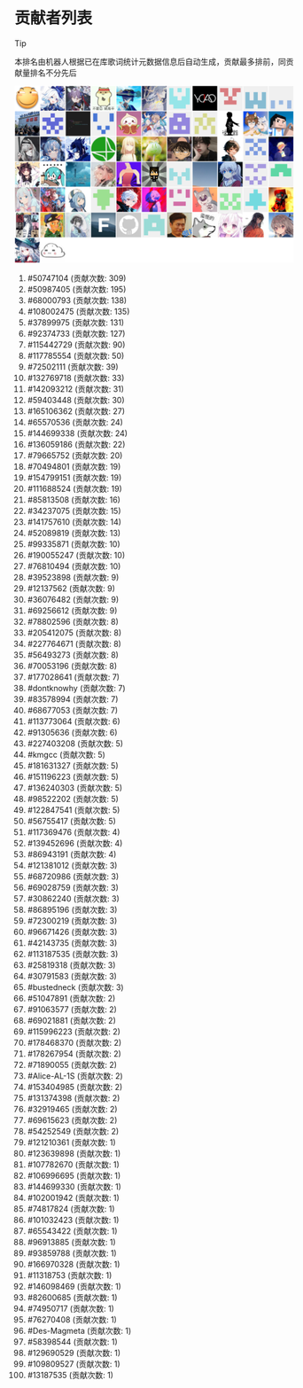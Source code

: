 # 贡献者列表

> [!TIP]
> 本排名由机器人根据已在库歌词统计元数据信息后自动生成，贡献最多排前，同贡献量排名不分先后

![贡献者头像画廊](./CONTRIBUTORS.svg)

1. #50747104 (贡献次数: 309)
2. #50987405 (贡献次数: 195)
3. #68000793 (贡献次数: 138)
4. #108002475 (贡献次数: 135)
5. #37899975 (贡献次数: 131)
6. #92374733 (贡献次数: 127)
7. #115442729 (贡献次数: 90)
8. #117785554 (贡献次数: 50)
9. #72502111 (贡献次数: 39)
10. #132769718 (贡献次数: 33)
11. #142093212 (贡献次数: 31)
12. #59403448 (贡献次数: 30)
13. #165106362 (贡献次数: 27)
14. #65570536 (贡献次数: 24)
15. #144699338 (贡献次数: 24)
16. #136059186 (贡献次数: 22)
17. #79665752 (贡献次数: 20)
18. #70494801 (贡献次数: 19)
19. #154799151 (贡献次数: 19)
20. #111688524 (贡献次数: 19)
21. #85813508 (贡献次数: 16)
22. #34237075 (贡献次数: 15)
23. #141757610 (贡献次数: 14)
24. #52089819 (贡献次数: 13)
25. #99335871 (贡献次数: 10)
26. #190055247 (贡献次数: 10)
27. #76810494 (贡献次数: 10)
28. #39523898 (贡献次数: 9)
29. #12137562 (贡献次数: 9)
30. #36076482 (贡献次数: 9)
31. #69256612 (贡献次数: 9)
32. #78802596 (贡献次数: 8)
33. #205412075 (贡献次数: 8)
34. #227764671 (贡献次数: 8)
35. #56493273 (贡献次数: 8)
36. #70053196 (贡献次数: 8)
37. #177028641 (贡献次数: 7)
38. #dontknowhy (贡献次数: 7)
39. #83578994 (贡献次数: 7)
40. #68677053 (贡献次数: 7)
41. #113773064 (贡献次数: 6)
42. #91305636 (贡献次数: 6)
43. #227403208 (贡献次数: 5)
44. #kmgcc (贡献次数: 5)
45. #181631327 (贡献次数: 5)
46. #151196223 (贡献次数: 5)
47. #136240303 (贡献次数: 5)
48. #98522202 (贡献次数: 5)
49. #122847541 (贡献次数: 5)
50. #56755417 (贡献次数: 5)
51. #117369476 (贡献次数: 4)
52. #139452696 (贡献次数: 4)
53. #86943191 (贡献次数: 4)
54. #121381012 (贡献次数: 3)
55. #68720986 (贡献次数: 3)
56. #69028759 (贡献次数: 3)
57. #30862240 (贡献次数: 3)
58. #86895196 (贡献次数: 3)
59. #72300219 (贡献次数: 3)
60. #96671426 (贡献次数: 3)
61. #42143735 (贡献次数: 3)
62. #113187535 (贡献次数: 3)
63. #25819318 (贡献次数: 3)
64. #30791583 (贡献次数: 3)
65. #bustedneck (贡献次数: 3)
66. #51047891 (贡献次数: 2)
67. #91063577 (贡献次数: 2)
68. #69021881 (贡献次数: 2)
69. #115996223 (贡献次数: 2)
70. #178468370 (贡献次数: 2)
71. #178267954 (贡献次数: 2)
72. #71890055 (贡献次数: 2)
73. #Alice-AL-1S (贡献次数: 2)
74. #153404985 (贡献次数: 2)
75. #131374398 (贡献次数: 2)
76. #32919465 (贡献次数: 2)
77. #69615623 (贡献次数: 2)
78. #54252549 (贡献次数: 2)
79. #121210361 (贡献次数: 1)
80. #123639898 (贡献次数: 1)
81. #107782670 (贡献次数: 1)
82. #106996695 (贡献次数: 1)
83. #144699330 (贡献次数: 1)
84. #102001942 (贡献次数: 1)
85. #74817824 (贡献次数: 1)
86. #101032423 (贡献次数: 1)
87. #65543422 (贡献次数: 1)
88. #96913885 (贡献次数: 1)
89. #93859788 (贡献次数: 1)
90. #166970328 (贡献次数: 1)
91. #11318753 (贡献次数: 1)
92. #146098469 (贡献次数: 1)
93. #82600685 (贡献次数: 1)
94. #74950717 (贡献次数: 1)
95. #76270408 (贡献次数: 1)
96. #Des-Magmeta (贡献次数: 1)
97. #58398544 (贡献次数: 1)
98. #129690529 (贡献次数: 1)
99. #109809527 (贡献次数: 1)
100. #13187535 (贡献次数: 1)
